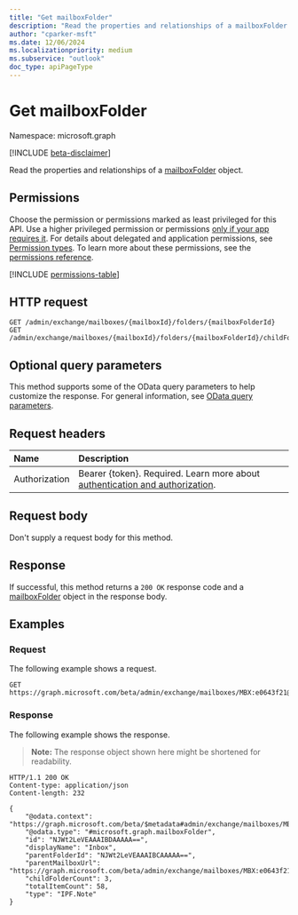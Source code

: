 ```yaml
---
title: "Get mailboxFolder"
description: "Read the properties and relationships of a mailboxFolder object."
author: "cparker-msft"
ms.date: 12/06/2024
ms.localizationpriority: medium
ms.subservice: "outlook"
doc_type: apiPageType
---
```


# Get mailboxFolder

Namespace: microsoft.graph

[!INCLUDE [beta-disclaimer](../../includes/beta-disclaimer.md)]

Read the properties and relationships of a [mailboxFolder](../resources/mailboxfolder.md) object.

## Permissions

Choose the permission or permissions marked as least privileged for this API. Use a higher privileged permission or permissions [only if your app requires it](/graph/permissions-overview#best-practices-for-using-microsoft-graph-permissions). For details about delegated and application permissions, see [Permission types](/graph/permissions-overview#permission-types). To learn more about these permissions, see the [permissions reference](/graph/permissions-reference).

<!-- { "blockType": "permissions", "name": "mailboxfolder_get" } -->
[!INCLUDE [permissions-table](../includes/permissions/mailboxfolder-get-permissions.md)]

## HTTP request

<!-- {
  "blockType": "ignored"
}
-->
``` http
GET /admin/exchange/mailboxes/{mailboxId}/folders/{mailboxFolderId}
GET /admin/exchange/mailboxes/{mailboxId}/folders/{mailboxFolderId}/childFolders/{mailboxFolderId}
```

## Optional query parameters

This method supports some of the OData query parameters to help customize the response. For general information, see [OData query parameters](/graph/query-parameters).

## Request headers

|Name|Description|
|:---|:---|
|Authorization|Bearer {token}. Required. Learn more about [authentication and authorization](/graph/auth/auth-concepts).|

## Request body

Don't supply a request body for this method.

## Response

If successful, this method returns a `200 OK` response code and a [mailboxFolder](../resources/mailboxfolder.md) object in the response body.

## Examples

### Request

The following example shows a request.
<!-- {
  "blockType": "request",
  "name": "get_mailboxfolder",
  "sampleKeys": ["MBX:e0643f21@a7809c93", "NJWt2LeVEAAAIBDAAAAA=="]
}
-->
``` http
GET https://graph.microsoft.com/beta/admin/exchange/mailboxes/MBX:e0643f21@a7809c93/folders/NJWt2LeVEAAAIBDAAAAA==
```

### Response

The following example shows the response.
>**Note:** The response object shown here might be shortened for readability.
<!-- {
  "blockType": "response",
  "truncated": true,
  "@odata.type": "microsoft.graph.mailboxFolder"
}
-->
``` http
HTTP/1.1 200 OK
Content-type: application/json
Content-length: 232

{
    "@odata.context": "https://graph.microsoft.com/beta/$metadata#admin/exchange/mailboxes/MBX:e0643f21@a7809c93/folders$entity",
    "@odata.type": "#microsoft.graph.mailboxFolder",
    "id": "NJWt2LeVEAAAIBDAAAAA==",
    "displayName": "Inbox",
    "parentFolderId": "NJWt2LeVEAAAIBCAAAAA==",
    "parentMailboxUrl": "https://graph.microsoft.com/beta/admin/exchange/mailboxes/MBX:e0643f21@a7809c93",
    "childFolderCount": 3,
    "totalItemCount": 58,
    "type": "IPF.Note"
}
```
